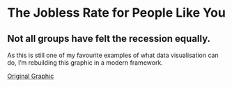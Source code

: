 # The Jobless Rate for People Like You
## Not all groups have felt the recession equally.

As this is still one of my favourite examples of what data visualisation can do, I’m rebuilding this graphic in a modern framework.

[Original Graphic](https://archive.nytimes.com/www.nytimes.com/interactive/2009/11/06/business/economy/unemployment-lines.html?_r=0)
